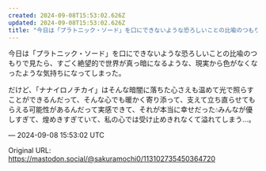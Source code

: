 ```yaml
---
created: 2024-09-08T15:53:02.626Z
updated: 2024-09-08T15:53:02.626Z
title: "今日は「プラトニック・ソード」を口にできないような恐ろしいことの比喩のつもりで見[...]"
---
```


<p>今日は「プラトニック・ソード」を口にできないような恐ろしいことの比喩のつもりで見たら、すごく絶望的で世界が真っ暗になるような、現実から色がなくなったような気持ちになってしまった。</p><p>だけど、「ナナイロノチカイ」はそんな暗闇に落ちた心さえも温めて光で照らすことができるんだって、そんな心でも暖かく寄り添って、支えて立ち直らせてもらえる可能性があるんだって実感できて、それが本当に幸せだった💧みんなが優しすぎて、煌めきすぎていて、私の心では受け止めきれなくて溢れてしまう…。</p>

&mdash; 2024-09-08 15:53:02 UTC

Original URL: https://mastodon.social/@sakuramochi0/113102735450364720
